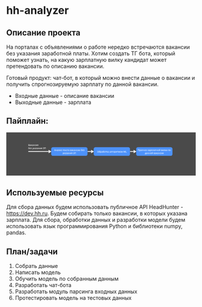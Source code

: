 # hh-analyzer

## Описание проекта

На порталах с объявлениями о работе нередко встречаются вакансии без указания заработной платы. Хотим создать ТГ бота, который поможет узнать, на какую зарплатную вилку кандидат может претендовать по описанию вакансии.

Готовый продукт: чат-бот, в который можно внести данные о вакансии и получить спрогнозируемую зарплату по данной вакансии.

- Входные данные - описание вакансии
- Выходные данные - зарплата

## Пайплайн:

![alt text](https://github.com/DarkJkeee/hh-analyzer/blob/main/pipeline.png?raw=true)

## Используемые ресурсы

Для сбора данных будем использовать публичное API HeadHunter - https://dev.hh.ru. Будем собирать только вакансии, в которых указана зарплата.
Для сбора, обработки данных и разработки модели будем использовать язык программирования Python и библиотеки numpy, pandas.

## План/задачи

1. Собрать данные
2. Написать модель
3. Обучить модель по собранным данным
4. Разработать чат-бота
5. Разработать модуль парсинга входных данных
6. Протестировать модель на тестовых данных
